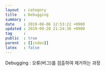 ```yaml
---
layout  : category
title   : Debugging
summary : 
date    : 2019-08-06 12:53:22 +0900
updated : 2019-09-28 21:24:30 +0900
tag     : 
public  : true
parent  : [[index]]
latex   : false
---
```


Debugging : 오류(버그)를 검출하여 제거하는 과정


